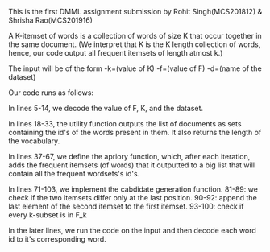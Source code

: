 This is the first DMML assignment submission by Rohit Singh(MCS201812) & Shrisha Rao(MCS201916)

A K-itemset of words is a collection of words of size K that occur together in the same document.
(We interpret that K is the K length collection of words, hence, our code output all frequent itemsets of 
length atmost k.)

The input will be of the form -k=(value of K) -f=(value of F) -d=(name of the dataset)

Our code runs as follows:

In lines 5-14, we decode the value of F, K, and the dataset.

In lines 18-33, the utility function outputs the list of documents as sets containing the id's of the words
present in them. It also returns the length of the vocabulary.

In lines 37-67, we define the apriory function, which, after each iteration, adds the frequent itemsets (of words)
that it outputted to a big list that will contain all the frequent wordsets's id's.

In lines 71-103, we implement the cabdidate generation function.
    81-89: we check if the two itemsets differ only at the last position.
    90-92: append the last element of the second itemset to the first itemset.
    93-100: check if every k-subset is in F_k

In the later lines, we run the code on the input and then decode each word id to it's corresponding word.